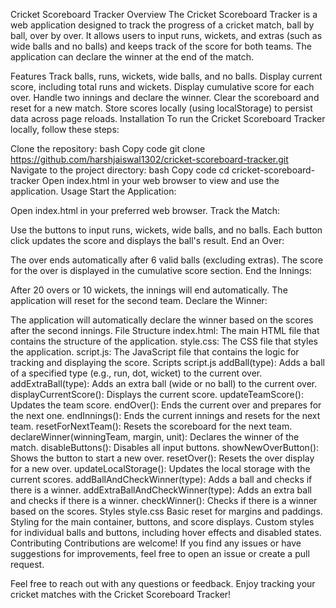 Cricket Scoreboard Tracker
Overview
The Cricket Scoreboard Tracker is a web application designed to track the progress of a cricket match, ball by ball, over by over. It allows users to input runs, wickets, and extras (such as wide balls and no balls) and keeps track of the score for both teams. The application can declare the winner at the end of the match.

Features
Track balls, runs, wickets, wide balls, and no balls.
Display current score, including total runs and wickets.
Display cumulative score for each over.
Handle two innings and declare the winner.
Clear the scoreboard and reset for a new match.
Store scores locally (using localStorage) to persist data across page reloads.
Installation
To run the Cricket Scoreboard Tracker locally, follow these steps:

Clone the repository:
bash
Copy code
git clone https://github.com/harshjaiswal1302/cricket-scoreboard-tracker.git
Navigate to the project directory:
bash
Copy code
cd cricket-scoreboard-tracker
Open index.html in your web browser to view and use the application.
Usage
Start the Application:

Open index.html in your preferred web browser.
Track the Match:

Use the buttons to input runs, wickets, wide balls, and no balls.
Each button click updates the score and displays the ball's result.
End an Over:

The over ends automatically after 6 valid balls (excluding extras).
The score for the over is displayed in the cumulative score section.
End the Innings:

After 20 overs or 10 wickets, the innings will end automatically.
The application will reset for the second team.
Declare the Winner:

The application will automatically declare the winner based on the scores after the second innings.
File Structure
index.html: The main HTML file that contains the structure of the application.
style.css: The CSS file that styles the application.
script.js: The JavaScript file that contains the logic for tracking and displaying the score.
Scripts
script.js
addBall(type): Adds a ball of a specified type (e.g., run, dot, wicket) to the current over.
addExtraBall(type): Adds an extra ball (wide or no ball) to the current over.
displayCurrentScore(): Displays the current score.
updateTeamScore(): Updates the team score.
endOver(): Ends the current over and prepares for the next one.
endInnings(): Ends the current innings and resets for the next team.
resetForNextTeam(): Resets the scoreboard for the next team.
declareWinner(winningTeam, margin, unit): Declares the winner of the match.
disableButtons(): Disables all input buttons.
showNewOverButton(): Shows the button to start a new over.
resetOver(): Resets the over display for a new over.
updateLocalStorage(): Updates the local storage with the current scores.
addBallAndCheckWinner(type): Adds a ball and checks if there is a winner.
addExtraBallAndCheckWinner(type): Adds an extra ball and checks if there is a winner.
checkWinner(): Checks if there is a winner based on the scores.
Styles
style.css
Basic reset for margins and paddings.
Styling for the main container, buttons, and score displays.
Custom styles for individual balls and buttons, including hover effects and disabled states.
Contributing
Contributions are welcome! If you find any issues or have suggestions for improvements, feel free to open an issue or create a pull request.



Feel free to reach out with any questions or feedback. Enjoy tracking your cricket matches with the Cricket Scoreboard Tracker!
